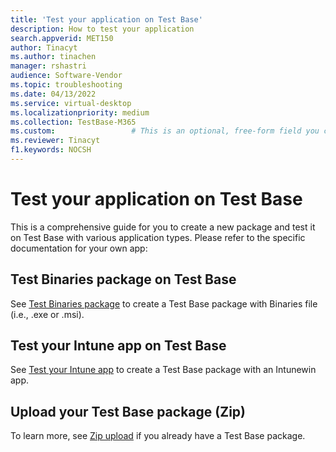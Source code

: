 ```yaml
---
title: 'Test your application on Test Base'
description: How to test your application
search.appverid: MET150
author: Tinacyt
ms.author: tinachen
manager: rshastri
audience: Software-Vendor
ms.topic: troubleshooting
ms.date: 04/13/2022
ms.service: virtual-desktop
ms.localizationpriority: medium
ms.collection: TestBase-M365
ms.custom:                 # This is an optional, free-form field you can use to define your own collection of articles. If you have more than one value, format as a bulleted list. This field truncates to something like 144 characters (inclusive of spaces) so keep it short.
ms.reviewer: Tinacyt
f1.keywords: NOCSH
---
```


# Test your application on Test Base

This is a comprehensive guide for you to create a new package and test it on Test Base with various application types. Please refer to the specific documentation for your own app:

## Test Binaries package on Test Base

See [Test Binaries package](testapplication.md) to create a Test Base package with Binaries file (i.e., .exe or .msi).

## Test your Intune app on Test Base

See [Test your Intune app](testintuneapplication.md) to create a Test Base package with an Intunewin app.

## Upload your Test Base package (Zip)

To learn more, see [Zip upload](uploadApplication.md) if you already have a Test Base package.

